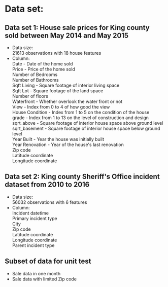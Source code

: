 
# Data set:

## Data set 1: House sale prices for King county sold between May 2014 and May 2015
* Data size:  
21613 observations with 18 house features
* Column:  
Date - Date of the home sold  
Price - Price of the home sold  
Number of Bedrooms  
Number of Bathrooms  
Sqft Living - Square footage of interior living space  
Sqft Lot - Square footage of the land space  
Number of floors  
Waterfront - Whether overlook the water front or not  
View - Index from 0 to 4 of how good the view  
House Condition - Index from 1 to 5 on the condition of the house  
grade - Index from 1 to 13 on the level of construction and design  
sqrt_above - Square footage of interior house space above ground level  
sqrt_basement - Square footage of interior house space below ground level  
Year Built - Year the house was initially built  
Year Renovation - Year of the house's last renovation  
Zip code  
Latitude coordinate  
Longitude coordinate
## Data set 2: King county Sheriff's Office incident dataset from 2010 to 2016
* Data size:  
56032 observations with 6 features 
* Column:  
Incident datetime  
Primary incident type  
City  
Zip code  
Latitude coordinate  
Longitude coordinate  
Parent incident type 

## Subset of data for unit test
* Sale data in one month
* Sale data with limited Zip code

